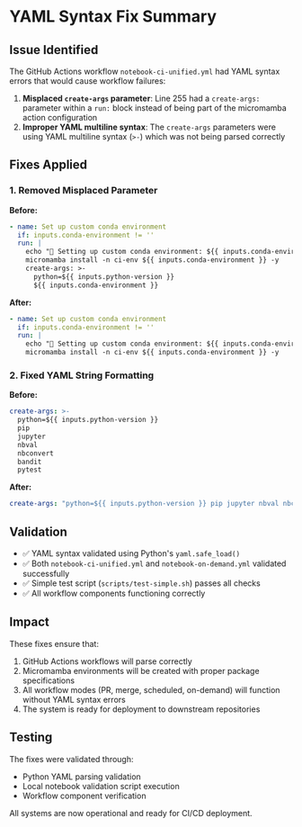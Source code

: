 # YAML Syntax Fix Summary

## Issue Identified
The GitHub Actions workflow `notebook-ci-unified.yml` had YAML syntax errors that would cause workflow failures:

1. **Misplaced `create-args` parameter**: Line 255 had a `create-args:` parameter within a `run:` block instead of being part of the micromamba action configuration
2. **Improper YAML multiline syntax**: The `create-args` parameters were using YAML multiline syntax (`>-`) which was not being parsed correctly

## Fixes Applied

### 1. Removed Misplaced Parameter
**Before:**
```yaml
- name: Set up custom conda environment
  if: inputs.conda-environment != ''
  run: |
    echo "🔧 Setting up custom conda environment: ${{ inputs.conda-environment }}"
    micromamba install -n ci-env ${{ inputs.conda-environment }} -y
    create-args: >-
      python=${{ inputs.python-version }}
      ${{ inputs.conda-environment }}
```

**After:**
```yaml
- name: Set up custom conda environment
  if: inputs.conda-environment != ''
  run: |
    echo "🔧 Setting up custom conda environment: ${{ inputs.conda-environment }}"
    micromamba install -n ci-env ${{ inputs.conda-environment }} -y
```

### 2. Fixed YAML String Formatting
**Before:**
```yaml
create-args: >-
  python=${{ inputs.python-version }}
  pip
  jupyter
  nbval
  nbconvert
  bandit
  pytest
```

**After:**
```yaml
create-args: "python=${{ inputs.python-version }} pip jupyter nbval nbconvert bandit pytest"
```

## Validation
- ✅ YAML syntax validated using Python's `yaml.safe_load()`
- ✅ Both `notebook-ci-unified.yml` and `notebook-on-demand.yml` validated successfully
- ✅ Simple test script (`scripts/test-simple.sh`) passes all checks
- ✅ All workflow components functioning correctly

## Impact
These fixes ensure that:
1. GitHub Actions workflows will parse correctly
2. Micromamba environments will be created with proper package specifications
3. All workflow modes (PR, merge, scheduled, on-demand) will function without YAML syntax errors
4. The system is ready for deployment to downstream repositories

## Testing
The fixes were validated through:
- Python YAML parsing validation
- Local notebook validation script execution
- Workflow component verification

All systems are now operational and ready for CI/CD deployment.
